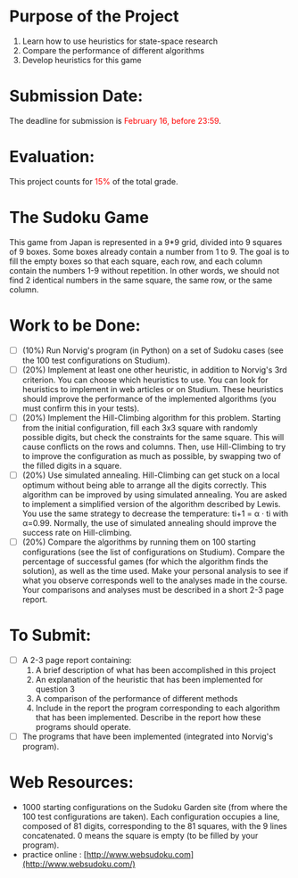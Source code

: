 # Purpose of the Project

1. Learn how to use heuristics for state-space research
2. Compare the performance of different algorithms
3. Develop heuristics for this game

# Submission Date:

The deadline for submission is <span style="color:red;">February 16, before 23:59</span>.

# Evaluation:

This project counts for <span style="color:red;">15%</span> of the total grade.


# The Sudoku Game

This game from Japan is represented in a 9*9 grid, divided into 9 squares of 9 boxes. Some boxes already contain a number from 1 to 9. The goal is to fill the empty boxes so that each square, each row, and each column contain the numbers 1-9 without repetition. In other words, we should not find 2 identical numbers in the same square, the same row, or the same column.

# Work to be Done:

- [ ] (10%) Run Norvig's program (in Python) on a set of Sudoku cases (see the 100 test configurations on Studium).
- [ ] (20%) Implement at least one other heuristic, in addition to Norvig's 3rd criterion. You can choose which heuristics to use. You can look for heuristics to implement in web articles or on Studium. These heuristics should improve the performance of the implemented algorithms (you must confirm this in your tests).
- [ ] (20%) Implement the Hill-Climbing algorithm for this problem. Starting from the initial configuration, fill each 3x3 square with randomly possible digits, but check the constraints for the same square. This will cause conflicts on the rows and columns. Then, use Hill-Climbing to try to improve the configuration as much as possible, by swapping two of the filled digits in a square.
- [ ] (20%) Use simulated annealing. Hill-Climbing can get stuck on a local optimum without being able to arrange all the digits correctly. This algorithm can be improved by using simulated annealing. You are asked to implement a simplified version of the algorithm described by Lewis. You use the same strategy to decrease the temperature: ti+1 = α · ti with α=0.99. Normally, the use of simulated annealing should improve the success rate on Hill-climbing.
- [ ] (20%) Compare the algorithms by running them on 100 starting configurations (see the list of configurations on Studium). Compare the percentage of successful games (for which the algorithm finds the solution), as well as the time used. Make your personal analysis to see if what you observe corresponds well to the analyses made in the course. Your comparisons and analyses must be described in a short 2-3 page report.

# To Submit:

- [ ] A 2-3 page report containing:
    1. A brief description of what has been accomplished in this project
    2. An explanation of the heuristic that has been implemented for question 3
    3. A comparison of the performance of different methods
    4. Include in the report the program corresponding to each algorithm that has been implemented. Describe in the report how these programs should operate.
- [ ] The programs that have been implemented (integrated into Norvig's program).

# Web Resources:

- 1000 starting configurations on the Sudoku Garden site (from where the 100 test configurations are taken). Each configuration occupies a line, composed of 81 digits, corresponding to the 81 squares, with the 9 lines concatenated. 0 means the square is empty (to be filled by your program).
- practice online : [http://www.websudoku.com](http://www.websudoku.com/)
